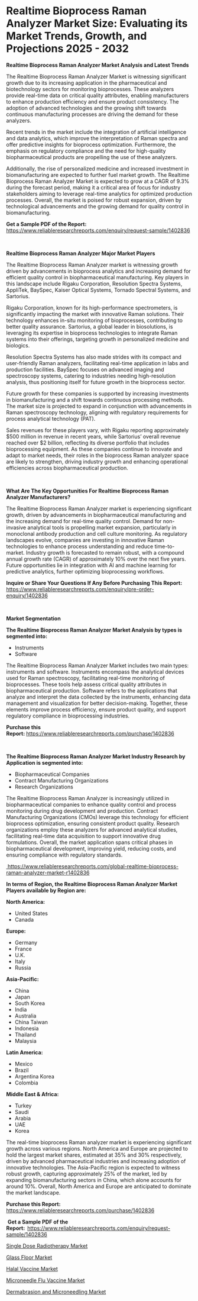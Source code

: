<p><h1>Realtime Bioprocess Raman Analyzer Market Size: Evaluating its Market Trends, Growth, and Projections 2025 - 2032</h1></p><p><strong>Realtime Bioprocess Raman Analyzer Market Analysis and Latest Trends</strong></p>
<p><p>The Realtime Bioprocess Raman Analyzer Market is witnessing significant growth due to its increasing application in the pharmaceutical and biotechnology sectors for monitoring bioprocesses. These analyzers provide real-time data on critical quality attributes, enabling manufacturers to enhance production efficiency and ensure product consistency. The adoption of advanced technologies and the growing shift towards continuous manufacturing processes are driving the demand for these analyzers.</p><p>Recent trends in the market include the integration of artificial intelligence and data analytics, which improve the interpretation of Raman spectra and offer predictive insights for bioprocess optimization. Furthermore, the emphasis on regulatory compliance and the need for high-quality biopharmaceutical products are propelling the use of these analyzers. </p><p>Additionally, the rise of personalized medicine and increased investment in biomanufacturing are expected to further fuel market growth. The Realtime Bioprocess Raman Analyzer Market is expected to grow at a CAGR of 9.3% during the forecast period, making it a critical area of focus for industry stakeholders aiming to leverage real-time analytics for optimized production processes. Overall, the market is poised for robust expansion, driven by technological advancements and the growing demand for quality control in biomanufacturing.</p></p>
<p><strong>Get a Sample PDF of the Report:&nbsp;</strong> <a href="https://www.reliableresearchreports.com/enquiry/request-sample/1402836?utm_campaign=12&utm_medium=2&utm_source=Github&utm_content=ia&utm_term=12012025&utm_id=realtime-bioprocess-raman-analyzer">https://www.reliableresearchreports.com/enquiry/request-sample/1402836</a></p>
<p>&nbsp;</p>
<p><strong>Realtime Bioprocess Raman Analyzer Major Market Players</strong></p>
<p><p>The Realtime Bioprocess Raman Analyzer market is witnessing growth driven by advancements in bioprocess analytics and increasing demand for efficient quality control in biopharmaceutical manufacturing. Key players in this landscape include Rigaku Corporation, Resolution Spectra Systems, AppliTek, BaySpec, Kaiser Optical Systems, Tornado Spectral Systems, and Sartorius.</p><p>Rigaku Corporation, known for its high-performance spectrometers, is significantly impacting the market with innovative Raman solutions. Their technology enhances in-situ monitoring of bioprocesses, contributing to better quality assurance. Sartorius, a global leader in biosolutions, is leveraging its expertise in bioprocess technologies to integrate Raman systems into their offerings, targeting growth in personalized medicine and biologics.</p><p>Resolution Spectra Systems has also made strides with its compact and user-friendly Raman analyzers, facilitating real-time application in labs and production facilities. BaySpec focuses on advanced imaging and spectroscopy systems, catering to industries needing high-resolution analysis, thus positioning itself for future growth in the bioprocess sector.</p><p>Future growth for these companies is supported by increasing investments in biomanufacturing and a shift towards continuous processing methods. The market size is projected to expand in conjunction with advancements in Raman spectroscopy technology, aligning with regulatory requirements for process analytical technology (PAT).</p><p>Sales revenues for these players vary, with Rigaku reporting approximately $500 million in revenue in recent years, while Sartorius’ overall revenue reached over $2 billion, reflecting its diverse portfolio that includes bioprocessing equipment. As these companies continue to innovate and adapt to market needs, their roles in the bioprocess Raman analyzer space are likely to strengthen, driving industry growth and enhancing operational efficiencies across biopharmaceutical production.</p></p>
<p>&nbsp;</p>
<p><strong>What Are The Key Opportunities For Realtime Bioprocess Raman Analyzer Manufacturers?</strong></p>
<p><p>The Realtime Bioprocess Raman Analyzer market is experiencing significant growth, driven by advancements in biopharmaceutical manufacturing and the increasing demand for real-time quality control. Demand for non-invasive analytical tools is propelling market expansion, particularly in monoclonal antibody production and cell culture monitoring. As regulatory landscapes evolve, companies are investing in innovative Raman technologies to enhance process understanding and reduce time-to-market. Industry growth is forecasted to remain robust, with a compound annual growth rate (CAGR) of approximately 10% over the next five years. Future opportunities lie in integration with AI and machine learning for predictive analytics, further optimizing bioprocessing workflows.</p></p>
<p><strong>Inquire or Share Your Questions If Any Before Purchasing This Report:</strong> <a href="https://www.reliableresearchreports.com/enquiry/pre-order-enquiry/1402836?utm_campaign=12&utm_medium=2&utm_source=Github&utm_content=ia&utm_term=12012025&utm_id=realtime-bioprocess-raman-analyzer">https://www.reliableresearchreports.com/enquiry/pre-order-enquiry/1402836</a></p>
<p>&nbsp;</p>
<p><strong>Market Segmentation</strong></p>
<p><strong>The Realtime Bioprocess Raman Analyzer Market Analysis by types is segmented into:</strong></p>
<p><ul><li>Instruments</li><li>Software</li></ul></p>
<p><p>The Realtime Bioprocess Raman Analyzer Market includes two main types: instruments and software. Instruments encompass the analytical devices used for Raman spectroscopy, facilitating real-time monitoring of bioprocesses. These tools help assess critical quality attributes in biopharmaceutical production. Software refers to the applications that analyze and interpret the data collected by the instruments, enhancing data management and visualization for better decision-making. Together, these elements improve process efficiency, ensure product quality, and support regulatory compliance in bioprocessing industries.</p></p>
<p><strong>Purchase this Report:&nbsp;</strong><a href="https://www.reliableresearchreports.com/purchase/1402836?utm_campaign=12&utm_medium=2&utm_source=Github&utm_content=ia&utm_term=12012025&utm_id=realtime-bioprocess-raman-analyzer">https://www.reliableresearchreports.com/purchase/1402836</a></p>
<p>&nbsp;</p>
<p><strong>The Realtime Bioprocess Raman Analyzer Market Industry Research by Application is segmented into:</strong></p>
<p><ul><li>Biopharmaceutical Companies</li><li>Contract Manufacturing Organizations</li><li>Research Organizations</li></ul></p>
<p><p>The Realtime Bioprocess Raman Analyzer is increasingly utilized in biopharmaceutical companies to enhance quality control and process monitoring during drug development and production. Contract Manufacturing Organizations (CMOs) leverage this technology for efficient bioprocess optimization, ensuring consistent product quality. Research organizations employ these analyzers for advanced analytical studies, facilitating real-time data acquisition to support innovative drug formulations. Overall, the market application spans critical phases in biopharmaceutical development, improving yield, reducing costs, and ensuring compliance with regulatory standards.</p></p>
<p><a href="https://www.reliableresearchreports.com/global-realtime-bioprocess-raman-analyzer-market-r1402836?utm_campaign=12&utm_medium=2&utm_source=Github&utm_content=ia&utm_term=12012025&utm_id=realtime-bioprocess-raman-analyzer">&nbsp;https://www.reliableresearchreports.com/global-realtime-bioprocess-raman-analyzer-market-r1402836</a></p>
<p><strong>In terms of Region, the Realtime Bioprocess Raman Analyzer Market Players available by Region are:</strong></p>
<p>
    <p> <strong> North America: </strong>
        <ul>
            <li>United States</li>
            <li>Canada</li>
        </ul>
        </p> 
    <p> <strong> Europe: </strong>
        <ul>
            <li>Germany</li>
            <li>France</li>
            <li>U.K.</li>
            <li>Italy</li>
            <li>Russia</li>
        </ul>
        </p> 
    <p> <strong> Asia-Pacific: </strong>
        <ul>
            <li>China</li>
            <li>Japan</li>
            <li>South Korea</li>
            <li>India</li>
            <li>Australia</li>
            <li>China Taiwan</li>
            <li>Indonesia</li>
            <li>Thailand</li>
            <li>Malaysia</li>
        </ul>
        </p> 
    <p> <strong> Latin America: </strong>
        <ul>
            <li>Mexico</li>
            <li>Brazil</li>
            <li>Argentina Korea</li>
            <li>Colombia</li>
        </ul>
        </p> 
    <p> <strong> Middle East & Africa: </strong>
        <ul>
            <li>Turkey</li>
            <li>Saudi</li>
            <li>Arabia</li>
            <li>UAE</li>
            <li>Korea</li>
        </ul>
    </p>
    </p>
<p><p>The real-time bioprocess Raman analyzer market is experiencing significant growth across various regions. North America and Europe are projected to hold the largest market shares, estimated at 35% and 30% respectively, driven by advanced pharmaceutical industries and increasing adoption of innovative technologies. The Asia-Pacific region is expected to witness robust growth, capturing approximately 25% of the market, led by expanding biomanufacturing sectors in China, which alone accounts for around 10%. Overall, North America and Europe are anticipated to dominate the market landscape.</p></p>
<p><strong>Purchase this Report: </strong><a href="https://www.reliableresearchreports.com/purchase/1402836?utm_campaign=12&utm_medium=2&utm_source=Github&utm_content=ia&utm_term=12012025&utm_id=realtime-bioprocess-raman-analyzer">https://www.reliableresearchreports.com/purchase/1402836</a></p>
<p>&nbsp;<strong>Get a Sample PDF of the Report:&nbsp;&nbsp;</strong><a href="https://www.reliableresearchreports.com/enquiry/request-sample/1402836?utm_campaign=12&utm_medium=2&utm_source=Github&utm_content=ia&utm_term=12012025&utm_id=realtime-bioprocess-raman-analyzer">https://www.reliableresearchreports.com/enquiry/request-sample/1402836</a></p>
<p><strong></strong></p>
<p><p><a href="https://github.com/yankimber90yankim/Market-Research-Report-List-1/blob/main/single-dose-radiotherapy-market.md?utm_campaign=12&utm_medium=2&utm_source=Github&utm_content=ia&utm_term=12012025&utm_id=realtime-bioprocess-raman-analyzer">Single Dose Radiotherapy Market</a></p><p><a href="https://github.com/princessbartram3/Market-Research-Report-List-1/blob/main/glass-floor-market.md?utm_campaign=12&utm_medium=2&utm_source=Github&utm_content=ia&utm_term=12012025&utm_id=realtime-bioprocess-raman-analyzer">Glass Floor Market</a></p><p><a href="https://github.com/edacruz6/Market-Research-Report-List-1/blob/main/halal-vaccine-market.md?utm_campaign=12&utm_medium=2&utm_source=Github&utm_content=ia&utm_term=12012025&utm_id=realtime-bioprocess-raman-analyzer">Halal Vaccine Market</a></p><p><a href="https://github.com/GenaGaines34/Market-Research-Report-List-1/blob/main/microneedle-flu-vaccine-market.md?utm_campaign=12&utm_medium=2&utm_source=Github&utm_content=ia&utm_term=12012025&utm_id=realtime-bioprocess-raman-analyzer">Microneedle Flu Vaccine Market</a></p><p><a href="https://github.com/seanmcma708/Market-Research-Report-List-1/blob/main/dermabrasion-and-microneedling-market.md?utm_campaign=12&utm_medium=2&utm_source=Github&utm_content=ia&utm_term=12012025&utm_id=realtime-bioprocess-raman-analyzer">Dermabrasion and Microneedling Market</a></p></p>